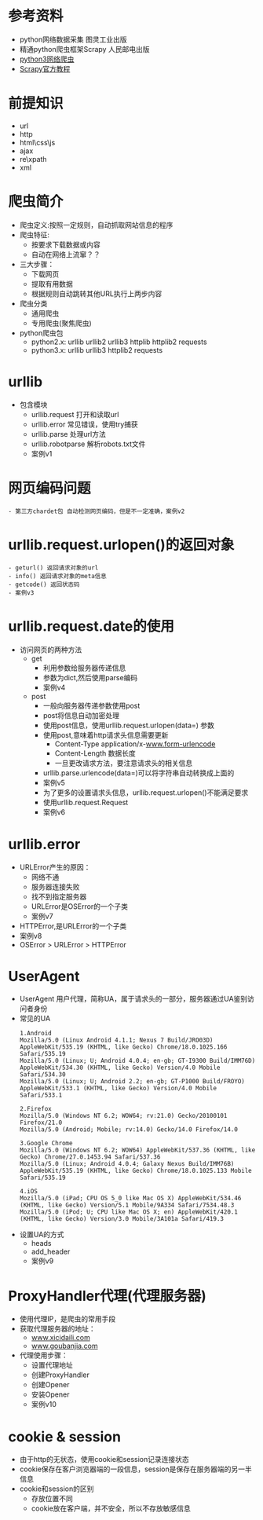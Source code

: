 # 参考资料
- python网络数据采集 图灵工业出版
- 精通python爬虫框架Scrapy 人民邮电出版
- [python3网络爬虫](https://blog.csdn.net/c406495762/article/details/72858983)
- [Scrapy官方教程](http://scrapy-chs.readthedocs.io/zh_CN/0.24/intro/tutorial.html)
# 前提知识
- url
- http
- html\css\js
- ajax
- re\xpath
- xml

# 爬虫简介
- 爬虫定义:按照一定规则，自动抓取网站信息的程序
- 爬虫特征:
    - 按要求下载数据或内容
    - 自动在网络上流窜？？
- 三大步骤：
    - 下载网页
    - 提取有用数据
    - 根据规则自动跳转其他URL执行上两步内容
- 爬虫分类
    - 通用爬虫
    - 专用爬虫(聚焦爬虫)
- python爬虫包
    - python2.x: urllib urllib2 urllib3 httplib httplib2 requests
    - python3.x: urllib urllib3 httplib2 requests

# urllib
- 包含模块
    - urllib.request 打开和读取url
    - urllib.error 常见错误，使用try捕获
    - urllib.parse 处理url方法
    - urllib.robotparse 解析robots.txt文件
    - 案例v1

# 网页编码问题
    - 第三方chardet包 自动检测网页编码，但是不一定准确，案例v2

# urllib.request.urlopen()的返回对象
    - geturl() 返回请求对象的url
    - info() 返回请求对象的meta信息
    - getcode() 返回状态码
    - 案例v3

# urllib.request.date的使用
- 访问网页的两种方法
    - get
        - 利用参数给服务器传递信息
        - 参数为dict,然后使用parse编码
        - 案例v4
    - post
        - 一般向服务器传递参数使用post
        - post将信息自动加密处理
        - 使用post信息，使用urllib.request.urlopen(data=) 参数
        - 使用post,意味着http请求头信息需要更新
            - Content-Type application/x-www.form-urlencode
            - Content-Length 数据长度
            - 一旦更改请求方法，要注意请求头的相关信息
        - urllib.parse.urlencode(data=)可以将字符串自动转换成上面的
        - 案例v5
        - 为了更多的设置请求头信息，urllib.request.urlopen()不能满足要求
        - 使用urllib.request.Request
        - 案例v6

# urllib.error
- URLError产生的原因：
    - 网络不通
    - 服务器连接失败
    - 找不到指定服务器
    - URLError是OSError的一个子类
    - 案例v7
- HTTPError,是URLError的一个子类
- 案例v8
- OSError > URLError > HTTPError

# UserAgent
- UserAgent 用户代理，简称UA，属于请求头的一部分，服务器通过UA鉴别访问者身份
- 常见的UA
    ```
    1.Android
    Mozilla/5.0 (Linux Android 4.1.1; Nexus 7 Build/JRO03D) AppleWebKit/535.19 (KHTML, like Gecko) Chrome/18.0.1025.166 Safari/535.19
    Mozilla/5.0 (Linux; U; Android 4.0.4; en-gb; GT-I9300 Build/IMM76D) AppleWebKit/534.30 (KHTML, like Gecko) Version/4.0 Mobile Safari/534.30
    Mozilla/5.0 (Linux; U; Android 2.2; en-gb; GT-P1000 Build/FROYO) AppleWebKit/533.1 (KHTML, like Gecko) Version/4.0 Mobile Safari/533.1

    2.Firefox
    Mozilla/5.0 (Windows NT 6.2; WOW64; rv:21.0) Gecko/20100101 Firefox/21.0
    Mozilla/5.0 (Android; Mobile; rv:14.0) Gecko/14.0 Firefox/14.0

    3.Google Chrome
    Mozilla/5.0 (Windows NT 6.2; WOW64) AppleWebKit/537.36 (KHTML, like Gecko) Chrome/27.0.1453.94 Safari/537.36
    Mozilla/5.0 (Linux; Android 4.0.4; Galaxy Nexus Build/IMM76B) AppleWebKit/535.19 (KHTML, like Gecko) Chrome/18.0.1025.133 Mobile Safari/535.19

    4.iOS
    Mozilla/5.0 (iPad; CPU OS 5_0 like Mac OS X) AppleWebKit/534.46 (KHTML, like Gecko) Version/5.1 Mobile/9A334 Safari/7534.48.3
    Mozilla/5.0 (iPod; U; CPU like Mac OS X; en) AppleWebKit/420.1 (KHTML, like Gecko) Version/3.0 Mobile/3A101a Safari/419.3
    ```
- 设置UA的方式
    - heads
    - add_header
    - 案例v9

# ProxyHandler代理(代理服务器)
- 使用代理IP，是爬虫的常用手段
- 获取代理服务器的地址：
    - www.xicidaili.com
    - www.goubanjia.com
- 代理使用步骤：
    - 设置代理地址
    - 创建ProxyHandler
    - 创建Opener
    - 安装Opener
    - 案例v10

# cookie & session
- 由于http的无状态，使用cookie和session记录连接状态
- cookie保存在客户浏览器端的一段信息，session是保存在服务器端的另一半信息
- cookie和session的区别
    - 存放位置不同
    - cookie放在客户端，并不安全，所以不存放敏感信息

